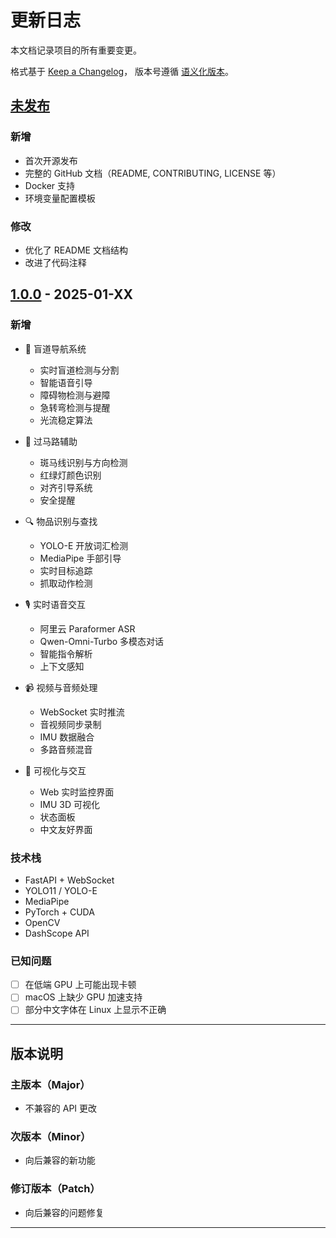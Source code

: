 # 更新日志

本文档记录项目的所有重要变更。

格式基于 [Keep a Changelog](https://keepachangelog.com/zh-CN/1.0.0/)，
版本号遵循 [语义化版本](https://semver.org/lang/zh-CN/)。

## [未发布]

### 新增
- 首次开源发布
- 完整的 GitHub 文档（README, CONTRIBUTING, LICENSE 等）
- Docker 支持
- 环境变量配置模板

### 修改
- 优化了 README 文档结构
- 改进了代码注释

## [1.0.0] - 2025-01-XX

### 新增
- 🚶 盲道导航系统
  - 实时盲道检测与分割
  - 智能语音引导
  - 障碍物检测与避障
  - 急转弯检测与提醒
  - 光流稳定算法

- 🚦 过马路辅助
  - 斑马线识别与方向检测
  - 红绿灯颜色识别
  - 对齐引导系统
  - 安全提醒

- 🔍 物品识别与查找
  - YOLO-E 开放词汇检测
  - MediaPipe 手部引导
  - 实时目标追踪
  - 抓取动作检测

- 🎙️ 实时语音交互
  - 阿里云 Paraformer ASR
  - Qwen-Omni-Turbo 多模态对话
  - 智能指令解析
  - 上下文感知

- 📹 视频与音频处理
  - WebSocket 实时推流
  - 音视频同步录制
  - IMU 数据融合
  - 多路音频混音

- 🎨 可视化与交互
  - Web 实时监控界面
  - IMU 3D 可视化
  - 状态面板
  - 中文友好界面

### 技术栈
- FastAPI + WebSocket
- YOLO11 / YOLO-E
- MediaPipe
- PyTorch + CUDA
- OpenCV
- DashScope API

### 已知问题
- [ ] 在低端 GPU 上可能出现卡顿
- [ ] macOS 上缺少 GPU 加速支持
- [ ] 部分中文字体在 Linux 上显示不正确

---

## 版本说明

### 主版本（Major）
- 不兼容的 API 更改

### 次版本（Minor）
- 向后兼容的新功能

### 修订版本（Patch）
- 向后兼容的问题修复

---

[未发布]: https://github.com/yourusername/aiglass/compare/v1.0.0...HEAD
[1.0.0]: https://github.com/yourusername/aiglass/releases/tag/v1.0.0

